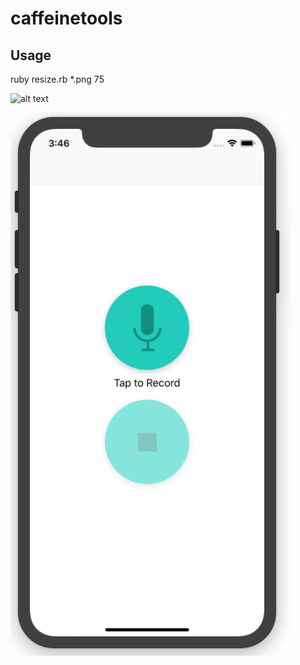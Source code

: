 # caffeinetools


## Usage

ruby resize.rb *.png 75


![alt text](https://github.com/arunabhdas/caffeinetools/blob/master/screenshots/screenshot_1.png "Screnshot 1")


![alt text](https://github.com/arunabhdas/pitchperfect/blob/master/screenshots/screenshot_1.png "Screnshot 1")
